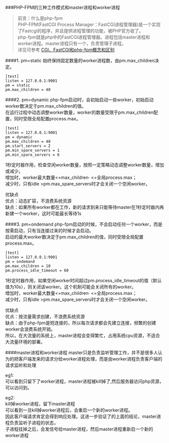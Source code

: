 ###PHP-FPM的三种工作模式和master进程和worker进程
> 前言：什么是php-fpm<br>
> PHP-FPM(FastCGI Process Manager：FastCGI进程管理器)是一个实现了Fastcgi的程序，并且提供进程管理的功能，被PHP官方收了。<br>
> php-fpm就是php中的FastCGI进程管理器。进程包括master进程和worker进程。master进程只有一个，负责管理子进程。<br>
> 详见可参考 <a href="https://blog.csdn.net/IT_10/article/details/92801153" target='_blank'>CGI、FastCGI和php-fpm概念和区别</a>  

####1. pm=static
 始终保持固定数量的worker进程数，由pm.max_children决定。

    [test]
    listen = 127.0.0.1:9001
    pm = static
    pm.max_children = 40

####2. pm=dynamic
  php-fpm启动时，会初始启动一些worker，初始启动worker数决定于pm.max_children的值。<br>
  在运行过程中动态调整worker数量，worker的数量受限于pm.max_children配置，同时受限全局配置process.max。
  
    [test]
    listen = 127.0.0.1:9001
    pm = dynamic
    pm.max_children = 40
    pm.start_servers = 2
    pm.min_spare_servers = 1
    pm.min_spare_servers = 6
1秒定时器作用，检查空闲worker数量，按照一定策略动态调整worker数量，增加或减少。<br>
增加时，worker最大数量<=max_children· <=全局process.max；<br>
减少时，只有idle >pm.max_spare_servers时才会关闭一个空闲worker。<br>

优缺点<br>
优点：动态扩容，不浪费系统资源<br>
缺点：如果所有worker都在工作，新的请求到来只能等待master在1秒定时器内再新建一个worker，这时可能最长等待1s<br>
    
####3. pm=ondemand
  php-fpm启动的时候，不会启动任何一个worker，而是按需启动，只有当连接过来的时候才会启动。<br>
  启动的最大worker数决定于pm.max_children的值，同时受限全局配置process.max。
  
    [test]
    listen = 127.0.0.1:9001
    pm = ondemand
    pm.max_children = 10
    pm.process_idle_timeout = 60
    
1秒定时器作用，如果空闲worker时间超过pm.process_idle_timeout的值（默认值为10s），则关闭该worker。这个机制可能会关闭所有的worker。<br>
增加时，worker最大数量<=max_children· <=全局process.max；<br>
减少时，只有idle >pm.max_spare_servers时才会关闭一个空闲worker。<br>

优缺点<br>
优点：按流量需求创建，不浪费系统资源<br>
缺点：由于php-fpm是短连接的，所以每次请求都会先建立连接，频繁的创建worker会浪费系统开销。<br>
所以，在大流量的系统上，master进程会变得繁忙，占用系统cpu资源，不适合大流量环境的部署。<br>

####master进程和worker进程
master只是负责监听管理工作，并不是很多人认为的把客户端发来的请求分给worker进程处理，而是由worker进程负责客户端的请求监听和处理<br>
 
eg1:<br>
可以看到只留下了worker进程，master进程被kill掉了,然后服务器访问php资源，可以访问到。<br>

eg2:<br>
kill掉worker进程，留下master进程<br>
可以看到一旦kill掉worker进程后，会重启一个新的worker进程。<br>
因此客户端请求肯定会得到响应处理。这进一步验证了的上面的结论，master进程负责监听子进程的状态，<br>
子进程挂掉之后，会发信号给master进程，然后master进程重新启一个新的worker进程<br>
